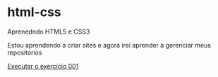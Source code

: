# html-css
 Aprenedndo HTML5 e CSS3

Estou aprendendo a criar sites e agora irei aprender a gerenciar meus repositórios

<a href="https://pedrohage.github.io/html-css/exercicios/ex001/index.html">Executar o exercício 001</a>